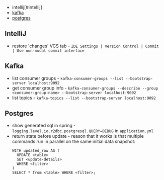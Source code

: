 * intellij[#intellij]
* [kafka](#kafka)
* [postgres](#postgres)

## IntelliJ

* restore 'changes' VCS tab - `IDE Settings | Version Control | Commit | Use non-modal commit interface`

## Kafka

* list consumer groups - `kafka-consumer-groups --list --bootstrap-server localhost:9092`
* get consumer group info - `kafka-consumer-groups --describe --group <consumer-group-name> --bootstrap-server localhost:9092`
* list topics - `kafka-topics --list --bootstrap-server localhost:9092`

## Postgres

* show generated sql in spring - `logging.level.io.r2dbc.postgresql.QUERY=DEBUG` in `application.yml`
* return state before update - reason that it works is that multiple commands run in parallel on the same initial data snapshot:
    ```
    WITH updated_row AS (
      UPDATE <table>
      SET <update-details>
      WHERE <filter>
    )
    SELECT * from <table> WHERE <filter>;
    ```
